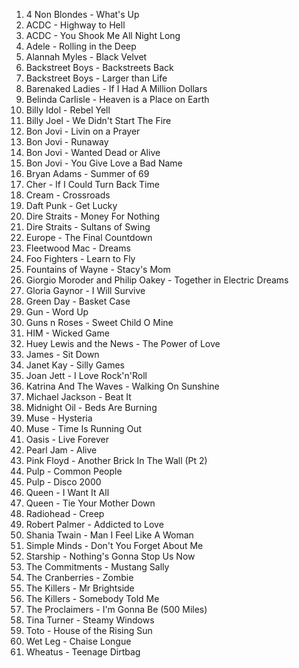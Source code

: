1. 4 Non Blondes - What's Up
1. ACDC - Highway to Hell
1. ACDC - You Shook Me All Night Long
1. Adele - Rolling in the Deep
1. Alannah Myles - Black Velvet
1. Backstreet Boys - Backstreets Back
1. Backstreet Boys - Larger than Life
1. Barenaked Ladies - If I Had A Million Dollars
1. Belinda Carlisle - Heaven is a Place on Earth
1. Billy Idol - Rebel Yell
1. Billy Joel - We Didn't Start The Fire
1. Bon Jovi - Livin on a Prayer
1. Bon Jovi - Runaway
1. Bon Jovi - Wanted Dead or Alive
1. Bon Jovi - You Give Love a Bad Name
1. Bryan Adams - Summer of 69
1. Cher - If I Could Turn Back Time
1. Cream - Crossroads
1. Daft Punk - Get Lucky
1. Dire Straits - Money For Nothing
1. Dire Straits - Sultans of Swing
1. Europe - The Final Countdown
1. Fleetwood Mac - Dreams
1. Foo Fighters - Learn to Fly
1. Fountains of Wayne - Stacy's Mom
1. Giorgio Moroder and Philip Oakey - Together in Electric Dreams
1. Gloria Gaynor - I Will Survive
1. Green Day - Basket Case
1. Gun - Word Up
1. Guns n Roses - Sweet Child O Mine
1. HIM - Wicked Game
1. Huey Lewis and the News - The Power of Love
1. James - Sit Down
1. Janet Kay - Silly Games
1. Joan Jett - I Love Rock'n'Roll
1. Katrina And The Waves - Walking On Sunshine
1. Michael Jackson - Beat It
1. Midnight Oil - Beds Are Burning
1. Muse - Hysteria
1. Muse - Time Is Running Out
1. Oasis - Live Forever
1. Pearl Jam - Alive
1. Pink Floyd - Another Brick In The Wall (Pt 2)
1. Pulp - Common People
1. Pulp - Disco 2000
1. Queen - I Want It All
1. Queen - Tie Your Mother Down
1. Radiohead - Creep
1. Robert Palmer - Addicted to Love
1. Shania Twain - Man I Feel Like A Woman
1. Simple Minds - Don't You Forget About Me
1. Starship - Nothing's Gonna Stop Us Now
1. The Commitments - Mustang Sally
1. The Cranberries - Zombie
1. The Killers - Mr Brightside
1. The Killers - Somebody Told Me
1. The Proclaimers - I'm Gonna Be (500 Miles)
1. Tina Turner - Steamy Windows
1. Toto - House of the Rising Sun
1. Wet Leg - Chaise Longue
1. Wheatus - Teenage Dirtbag